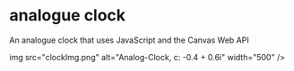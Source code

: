 # analogue clock

An analogue clock that uses JavaScript and the Canvas Web API

img src="clockImg.png" alt="Analog-Clock, c: -0.4 + 0.6i" width="500" />
